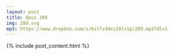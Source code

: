 ```yaml
---
layout: post
title: Opus 289
img: 289.svg
mp3: https://www.dropbox.com/s/6itfzd4xs20lx1p/289.mp3?dl=1
---
```


{% include post_content.html %}
